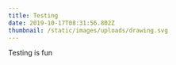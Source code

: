 ```yaml
---
title: Testing
date: 2019-10-17T08:31:56.802Z
thumbnail: /static/images/uploads/drawing.svg
---
```

Testing is fun
